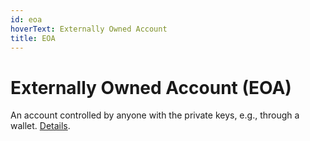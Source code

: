```yaml
---
id: eoa
hoverText: Externally Owned Account
title: EOA
---
```


# Externally Owned Account (EOA)

An account controlled by anyone with the private keys, e.g., through a wallet. [Details](https://ethereum.org/en/developers/docs/accounts/).